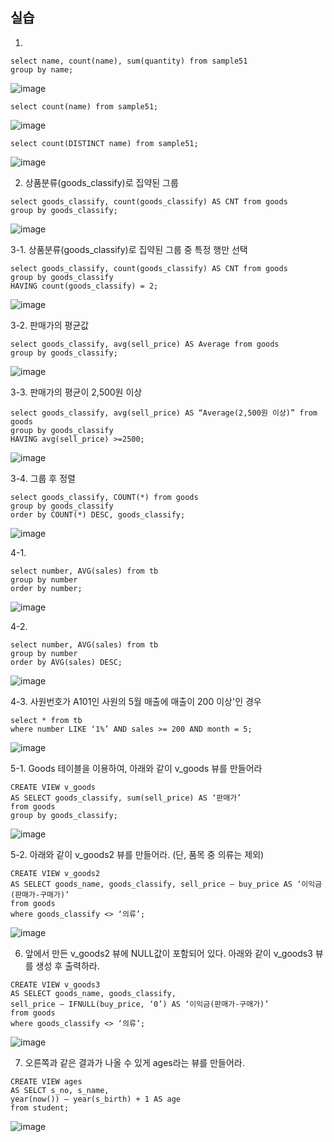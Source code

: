 ## 실습

1.
```
select name, count(name), sum(quantity) from sample51
group by name;
```

![image](https://user-images.githubusercontent.com/46713032/79679042-42968c80-823d-11ea-9362-c8536c6589b0.png)

```select count(name) from sample51;```

![image](https://user-images.githubusercontent.com/46713032/79679049-5d690100-823d-11ea-9100-66cd7d3db3b5.png)

```select count(DISTINCT name) from sample51;```

![image](https://user-images.githubusercontent.com/46713032/79679065-84273780-823d-11ea-823b-6a6698b2944f.png)


2. 상품분류(goods_classify)로 집약된 그룹
```
select goods_classify, count(goods_classify) AS CNT from goods
group by goods_classify;
```

![image](https://user-images.githubusercontent.com/46713032/79679068-8f7a6300-823d-11ea-950d-23fb348c4fe0.png)


3-1. 상품분류(goods_classify)로 집약된 그룹 중 특정 행만 선택
```
select goods_classify, count(goods_classify) AS CNT from goods
group by goods_classify
HAVING count(goods_classify) = 2;
```

![image](https://user-images.githubusercontent.com/46713032/79679095-dff1c080-823d-11ea-9ae4-4420d7d41780.png)

3-2. 판매가의 평균값
```
select goods_classify, avg(sell_price) AS Average from goods
group by goods_classify;
```

![image](https://user-images.githubusercontent.com/46713032/79679104-eda74600-823d-11ea-8c58-074a09d4ff5a.png)

3-3. 판매가의 평균이 2,500원 이상
```
select goods_classify, avg(sell_price) AS “Average(2,500원 이상)” from goods
group by goods_classify
HAVING avg(sell_price) >=2500;
```

![image](https://user-images.githubusercontent.com/46713032/79679112-f9930800-823d-11ea-86f4-4014ef1b5d2d.png)

3-4. 그룹 후 정렬
```
select goods_classify, COUNT(*) from goods
group by goods_classify
order by COUNT(*) DESC, goods_classify;
```

![image](https://user-images.githubusercontent.com/46713032/79679119-06aff700-823e-11ea-8935-b3b4e4e08767.png)


4-1.
```
select number, AVG(sales) from tb
group by number
order by number;
```

![image](https://user-images.githubusercontent.com/46713032/79679130-1e877b00-823e-11ea-854c-931fc1b63547.png)

4-2.
```
select number, AVG(sales) from tb
group by number
order by AVG(sales) DESC;
```

![image](https://user-images.githubusercontent.com/46713032/79679159-568ebe00-823e-11ea-8f9b-c9fef4537287.png)

4-3. 사원번호가 A101인 사원의 5월 매출에 매출이 200 이상'인 경우
```
select * from tb
where number LIKE ‘1%’ AND sales >= 200 AND month = 5;
```

![image](https://user-images.githubusercontent.com/46713032/79679163-5ee6f900-823e-11ea-88af-60cdc5b4b34b.png)


5-1. Goods 테이블을 이용하여, 아래와 같이 v_goods 뷰를 만들어라
```
CREATE VIEW v_goods
AS SELECT goods_classify, sum(sell_price) AS ‘판매가’
from goods
group by goods_classify;
```

![image](https://user-images.githubusercontent.com/46713032/79679167-6908f780-823e-11ea-90ec-829ca56cd53b.png)

5-2. 아래와 같이 v_goods2 뷰를 만들어라. (단, 품목 중 의류는 제외)
```
CREATE VIEW v_goods2
AS SELECT goods_name, goods_classify, sell_price – buy_price AS ‘이익금(판매가-구매가)’
from goods
where goods_classify <> ‘의류’;
```

![image](https://user-images.githubusercontent.com/46713032/79679170-72925f80-823e-11ea-9109-07bd0ca144f1.png)


6. 앞에서 만든 v_goods2 뷰에 NULL값이 포함되어 있다.
아래와 같이 v_goods3 뷰를 생성 후 출력하라.
```
CREATE VIEW v_goods3
AS SELECT goods_name, goods_classify,
sell_price – IFNULL(buy_price, ‘0’) AS ‘이익금(판매가-구매가)’
from goods
where goods_classify <> ‘의류’;
```

![image](https://user-images.githubusercontent.com/46713032/79679179-7faf4e80-823e-11ea-8b6d-0ff89170da2c.png)


7. 오른쪽과 같은 결과가 나올 수 있게 ages라는 뷰를 만들어라.
```
CREATE VIEW ages
AS SELCT s_no, s_name,
year(now()) – year(s_birth) + 1 AS age
from student;
```

![image](https://user-images.githubusercontent.com/46713032/79679182-8a69e380-823e-11ea-8e25-f4149131b52c.png)

